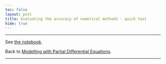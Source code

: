 ```yaml
---
toc: false
layout: post
title: Evaluating the accuracy of numerical methods - quick test
hide: true
---
```


---

See [the notebook](https://nu-cem.github.io/CompPhys/2021/08/02/Evaluating-Accuracy.html).

Back to [Modelling with Partial Differential Equations](https://nu-cem.github.io/CompPhys/2021/08/02/PDEs.html).

---